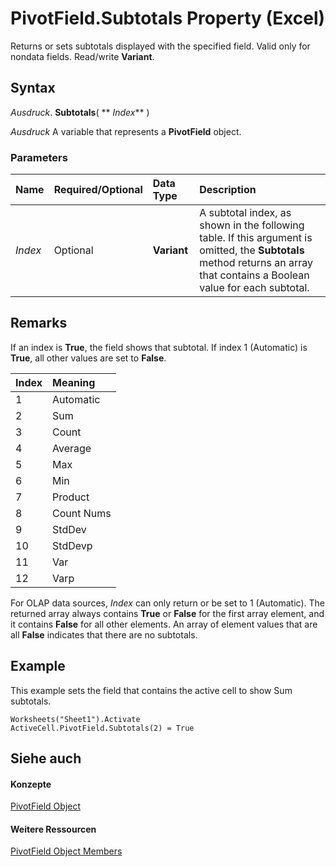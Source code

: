 
# PivotField.Subtotals Property (Excel)

Returns or sets subtotals displayed with the specified field. Valid only for nondata fields. Read/write  **Variant**.


## Syntax

 _Ausdruck_. **Subtotals**( ** _Index_** )

 _Ausdruck_ A variable that represents a **PivotField** object.


### Parameters



|**Name**|**Required/Optional**|**Data Type**|**Description**|
|:-----|:-----|:-----|:-----|
| _Index_|Optional|**Variant**|A subtotal index, as shown in the following table. If this argument is omitted, the  **Subtotals** method returns an array that contains a Boolean value for each subtotal.|

## Remarks

If an index is  **True**, the field shows that subtotal. If index 1 (Automatic) is **True**, all other values are set to **False**.



|**Index**|**Meaning**|
|:-----|:-----|
|1|Automatic|
|2|Sum|
|3|Count|
|4|Average|
|5|Max|
|6|Min|
|7|Product|
|8|Count Nums|
|9|StdDev|
|10|StdDevp|
|11|Var|
|12|Varp|
For OLAP data sources,  _Index_ can only return or be set to 1 (Automatic). The returned array always contains **True** or **False** for the first array element, and it contains **False** for all other elements. An array of element values that are all **False** indicates that there are no subtotals.


## Example

This example sets the field that contains the active cell to show Sum subtotals.


```
Worksheets("Sheet1").Activate 
ActiveCell.PivotField.Subtotals(2) = True
```


## Siehe auch


#### Konzepte


[PivotField Object](52784960-e2da-b43a-1e37-2d4dae61c6d8.md)
#### Weitere Ressourcen


[PivotField Object Members](http://msdn.microsoft.com/library/4a6ea12a-072c-a386-c855-7bf5f6eadd46%28Office.15%29.aspx)